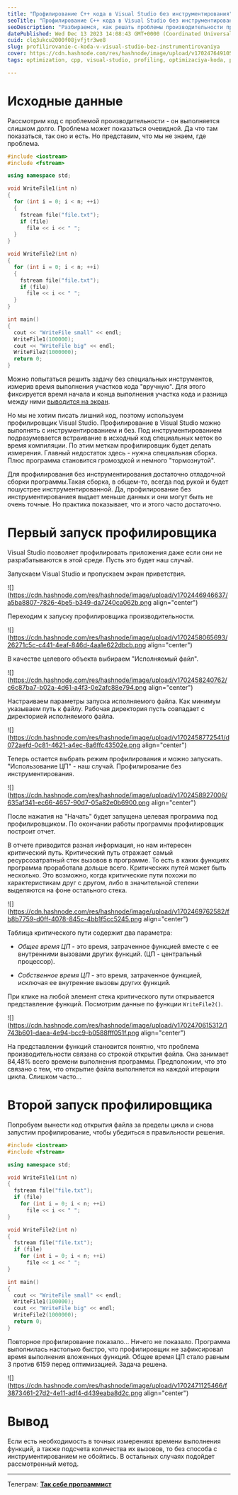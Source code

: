 ```yaml
---
title: "Профилирование C++ кода в Visual Studio без инструментирования"
seoTitle: "Профилирование C++ кода в Visual Studio без инструментирования"
seoDescription: "Разбираемся, как решать проблемы производительности программы с помощью профилировщика Visual Studio без инструментирования"
datePublished: Wed Dec 13 2023 14:08:43 GMT+0000 (Coordinated Universal Time)
cuid: clq3ukcu2000f08jvfjtr3we8
slug: profilirovanie-c-koda-v-visual-studio-bez-instrumentirovaniya
cover: https://cdn.hashnode.com/res/hashnode/image/upload/v1702476491051/92e08174-b05c-42f8-b50c-27466374b0d2.jpeg
tags: optimization, cpp, visual-studio, profiling, optimizaciya-koda, profilirovanie, profilirovanie-c

---
```


# Исходные данные

Рассмотрим код с проблемой производительности - он выполняется слишком долго. Проблема может показаться очевидной. Да что там показаться, так оно и есть. Но представим, что мы не знаем, где проблема.

```cpp
#include <iostream>
#include <fstream>

using namespace std;

void WriteFile1(int n)
{
  for (int i = 0; i < n; ++i)
  {
    fstream file("file.txt");
    if (file)
      file << i << " ";
  }
}

void WriteFile2(int n)
{
  for (int i = 0; i < n; ++i)
  {
    fstream file("file.txt");
    if (file)
      file << i << " ";
  }
}

int main()
{
  cout << "WriteFile small" << endl;
  WriteFile1(100000);
  cout << "WriteFile big" << endl;
  WriteFile2(1000000);
  return 0;
}
```

Можно попытаться решить задачу без специальных инструментов, измерив время выполнения участков кода "вручную". Для этого фиксируется время начала и конца выполнения участка кода и разница между ними [выводится на экран](https://pro-prof.com/forums/topic/cplusplus-time-function).

Но мы не хотим писать лишний код, поэтому используем профилировщик Visual Studio. Профилирование в Visual Studio можно выполнять с инструментированием и без. Под инструментированием подразумевается встраивание в исходный код специальных меток во время компиляции. По этим меткам профилировщик будет делать измерения. Главный недостаток здесь - нужна специальная сборка. Плюс программа становится громоздкой и немного "тормознутой".

Для профилирования без инструментирования достаточно отладочной сборки программы.Такая сборка, в общем-то, всегда под рукой и будет пошустрее инструментированной. Да, профилирование без инструментированиея выдает меньше данных и они могут быть не очень точные. Но практика показывает, что и этого часто достаточно.

# Первый запуск профилировщика

Visual Studio позволяет профилировать приложения даже если они не разрабатываются в этой среде. Пусть это будет наш случай.

Запускаем Visual Studio и пропускаем экран приветствия.

![](https://cdn.hashnode.com/res/hashnode/image/upload/v1702446946637/a5ba8807-7826-4be5-b349-da7240ca062b.png align="center")

Переходим к запуску профилировщика производительности.

![](https://cdn.hashnode.com/res/hashnode/image/upload/v1702458065693/26271c5c-c441-4eaf-846d-4aa1e622dbcb.png align="center")

В качестве целевого объекта выбираем "Исполняемый файл".

![](https://cdn.hashnode.com/res/hashnode/image/upload/v1702458240762/c6c87ba7-b02a-4d61-a4f3-0e2afc88e794.png align="center")

Настраиваем параметры запуска исполняемого файла. Как минимум указываем путь к файлу. Рабочая директория пусть совпадает с директорией исполняемого файла.

![](https://cdn.hashnode.com/res/hashnode/image/upload/v1702458772541/d072aefd-0c81-4621-a4ec-8a6ffc43502e.png align="center")

Теперь остается выбрать режим профилирования и можно запускать. "Использование ЦП" - наш случай. Профилирование без инструментирования.

![](https://cdn.hashnode.com/res/hashnode/image/upload/v1702458927006/635af341-ec66-4657-90d7-05a82e0b6900.png align="center")

После нажатия на "Начать" будет запущена целевая программа под профилировщиком. По окончании работы программы профилировщик построит отчет.

В отчете приводится разная информация, но нам интересен критический путь. Критический путь отражает самый ресурсозатратный стек вызовов в программе. То есть в каких функциях программа проработала дольше всего. Критических путей может быть несколько. Это возможно, когда критические пути похожи по характеристикам друг с другом, либо в значительной степени выделяются на фоне остального стека.

![](https://cdn.hashnode.com/res/hashnode/image/upload/v1702469762582/fb8b7759-d0ff-4078-845c-4bb1f5cc5245.png align="center")

Таблица критического пути содержит два параметра:

* *Общее время ЦП* - это время, затраченное функцией вместе с ее внутренними вызовами других функций. (ЦП - центральный процессор).
    
* *Собственное время ЦП* - это время, затраченное функцией, исключая ее внутренние вызовы других функций.
    

При клике на любой элемент стека критического пути открывается представление функций. Посмотрим данные по функции `WriteFile2()`.

![](https://cdn.hashnode.com/res/hashnode/image/upload/v1702470615312/1743b601-daea-4e94-bcc9-b0588fff051f.png align="center")

На представлении функций становится понятно, что проблема производительности связана со строкой открытия файла. Она занимает 84,48% всего времени выполнения программы. Предположим, что это связано с тем, что открытие файла выполняется на каждой итерации цикла. Слишком часто...

# Второй запуск профилировщика

Попробуем вынести код открытия файла за пределы цикла и снова запустим профилирование, чтобы убедиться в правильности решения.

```cpp
#include <iostream>
#include <fstream>

using namespace std;

void WriteFile1(int n)
{
  fstream file("file.txt");
  if (file)
    for (int i = 0; i < n; ++i)
      file << i << " ";
}

void WriteFile2(int n)
{
  fstream file("file.txt");
  if (file)
    for (int i = 0; i < n; ++i)
      file << i << " ";
}

int main()
{
  cout << "WriteFile small" << endl;
  WriteFile1(100000);
  cout << "WriteFile big" << endl;
  WriteFile2(1000000);
  return 0;
}
```

Повторное профилирование показало... Ничего не показало. Программа выполнилась настолько быстро, что профилировщик не зафиксировал время выполнения вложенных функций. Общее время ЦП стало равным 3 против 6159 перед оптимизацией. Задача решена.

![](https://cdn.hashnode.com/res/hashnode/image/upload/v1702471125466/f3873461-27d2-4e11-adf4-d439eaba8d2c.png align="center")

# Вывод

Если есть необходимость в точных измерениях времени выполнения функций, а также подсчета количества их вызовов, то без способа с инструментированием не обойтись. В остальных случаях подойдет рассмотренный метод.

---

Телеграм: [**Так себе программист**](https://t.me/mediocre_developer)